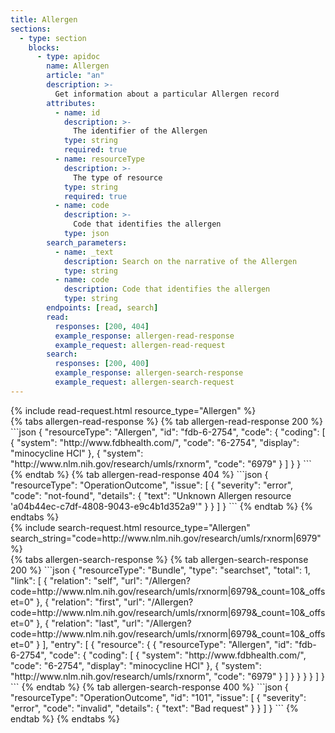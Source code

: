 ```yaml
---
title: Allergen
sections:
  - type: section
    blocks:
      - type: apidoc
        name: Allergen
        article: "an"
        description: >-
          Get information about a particular Allergen record
        attributes:
          - name: id
            description: >-
              The identifier of the Allergen
            type: string
            required: true
          - name: resourceType
            description: >-
              The type of resource
            type: string
            required: true
          - name: code
            description: >-
              Code that identifies the allergen
            type: json
        search_parameters:
          - name: _text
            description: Search on the narrative of the Allergen
            type: string
          - name: code
            description: Code that identifies the allergen
            type: string
        endpoints: [read, search]
        read:
          responses: [200, 404]
          example_response: allergen-read-response
          example_request: allergen-read-request
        search:
          responses: [200, 400]
          example_response: allergen-search-response
          example_request: allergen-search-request
---
```


<div id="allergen-read-request">
{%  include read-request.html resource_type="Allergen" %}
</div>

<div id="allergen-read-response">
{% tabs allergen-read-response %}
{% tab allergen-read-response 200 %}
```json
{
    "resourceType": "Allergen",
    "id": "fdb-6-2754",
    "code": {
        "coding": [
            {
                "system": "http://www.fdbhealth.com/",
                "code": "6-2754",
                "display": "minocycline HCl"
            },
            {
                "system": "http://www.nlm.nih.gov/research/umls/rxnorm",
                "code": "6979"
            }
        ]
    }
}
```
{% endtab %}
{% tab allergen-read-response 404 %}
```json
{
  "resourceType": "OperationOutcome",
  "issue": [
    {
      "severity": "error",
      "code": "not-found",
      "details": {
        "text": "Unknown Allergen resource 'a04b44ec-c7df-4808-9043-e9c4b1d352a9'"
      }
    }
  ]
}
```
{% endtab %}
{% endtabs %}
</div>

<div id="allergen-search-request">
{% include search-request.html resource_type="Allergen" search_string="code=http://www.nlm.nih.gov/research/umls/rxnorm|6979" %}
</div>

<div id="allergen-search-response">
{% tabs allergen-search-response %}
{% tab allergen-search-response 200 %}
```json
{
    "resourceType": "Bundle",
    "type": "searchset",
    "total": 1,
    "link": [
        {
            "relation": "self",
            "url": "/Allergen?code=http://www.nlm.nih.gov/research/umls/rxnorm|6979&_count=10&_offset=0"
        },
        {
            "relation": "first",
            "url": "/Allergen?code=http://www.nlm.nih.gov/research/umls/rxnorm|6979&_count=10&_offset=0"
        },
        {
            "relation": "last",
            "url": "/Allergen?code=http://www.nlm.nih.gov/research/umls/rxnorm|6979&_count=10&_offset=0"
        }
    ],
    "entry": [
        {
            "resource": {
                {
                    "resourceType": "Allergen",
                    "id": "fdb-6-2754",
                    "code": {
                        "coding": [
                            {
                                "system": "http://www.fdbhealth.com/",
                                "code": "6-2754",
                                "display": "minocycline HCl"
                            },
                            {
                                "system": "http://www.nlm.nih.gov/research/umls/rxnorm",
                                "code": "6979"
                            }
                        ]
                    }
                }    
            }
        }
    ]
}
```
{% endtab %}
{% tab allergen-search-response 400 %}
```json
{
  "resourceType": "OperationOutcome",
  "id": "101",
  "issue": [
    {
      "severity": "error",
      "code": "invalid",
      "details": {
        "text": "Bad request"
      }
    }
  ]
}
```
{% endtab %}
{% endtabs %}
</div>
